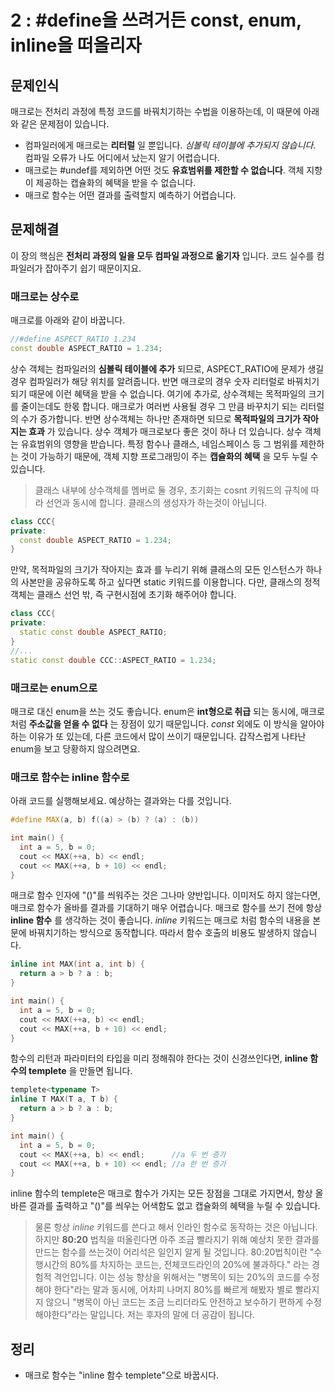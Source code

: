 # 2 : #define을 쓰려거든 const, enum, inline을 떠올리자

## 문제인식

매크로는 전처리 과정에 특정 코드를 바꿔치기하는 수법을 이용하는데, 이 때문에 아래와 같은 문제점이 있습니다.

- 컴파일러에게 매크로는 **리터럴** 일 뿐입니다. *심볼릭 테이블에 추가되지 않습니다.* 컴파일 오류가 나도 어디에서 났는지 알기 어렵습니다.
- 매크로는 #undef를 제외하면 어떤 것도 **유효범위를 제한할 수 없습니다**. 객체 지향이 제공하는 캡슐화의 혜택을 받을 수 없습니다.
- 매크로 함수는 어떤 결과를 출력할지 예측하기 어렵습니다.

## 문제해결

이 장의 핵심은 **전처리 과정의 일을 모두 컴파일 과정으로 옮기자** 입니다. 코드 실수를 컴파일러가 잡아주기 쉽기 때문이지요.

### 매크로는 상수로

매크로를 아래와 같이 바꿉니다.

```c++
//#define ASPECT_RATIO 1.234
const double ASPECT_RATIO = 1.234;
```

상수 객체는 컴파일러의 **심볼릭 테이블에 추가** 되므로, ASPECT_RATIO에 문제가 생길경우 컴파일러가 해당 위치를 알려줍니다. 반면 매크로의 경우 숫자 리터럴로 바꿔치기 되기 때문에 이런 혜택을 받을 수 없습니다. 여기에 추가로, 상수객체는 목적파일의 크기를 줄이는데도 한몫 합니다. 매크로가 여러번 사용될 경우 그 만큼 바꾸치기 되는 리터럴의 수가 증가합니다. 반면 상수객체는 하나만 존재하면 되므로 **목적파일의 크기가 작아지는 효과** 가 있습니다. 상수 객체가 매크로보다 좋은 것이 하나 더 있습니다. 상수 객체는 유효범위의 영향을 받습니다. 특정 함수나 클래스, 네임스페이스 등 그 범위를 제한하는 것이 가능하기 때문에, 객체 지향 프로그래밍이 주는 **캡슐화의 혜택** 을 모두 누릴 수 있습니다.

> 클래스 내부에 상수객체를 멤버로 둘 경우, 초기화는 cosnt 키워드의 규칙에 따라 선언과 동시에 합니다. 클래스의 생성자가 하는것이 아닙니다.

```c++
class CCC{
private:
  const double ASPECT_RATIO = 1.234;
}
```

만약, 목적파일의 크기가 작아지는 효과 를 누리기 위해 클래스의 모든 인스턴스가 하나의 사본만을 공유하도록 하고 싶다면 static 키워드를 이용합니다. 다만, 클래스의 정적 객체는 클래스 선언 밖, 즉 구현시점에 초기화 해주어야 합니다.

```c++
class CCC{
private:
  static const double ASPECT_RATIO;
}
//...
static const double CCC::ASPECT_RATIO = 1.234;
```

### 매크로는 enum으로

매크로 대신 enum을 쓰는 것도 좋습니다. enum은 **int형으로 취급** 되는 동시에, 매크로 처럼 **주소값을 얻을 수 없다** 는 장점이 있기 때문입니다. *const* 외에도 이 방식을 알아야하는 이유가 또 있는데, 다른 코드에서 많이 쓰이기 때문입니다. 갑작스럽게 나타난 enum을 보고 당황하지 않으려면요.

### 매크로 함수는 inline 함수로

아래 코드를 실행해보세요. 예상하는 결과와는 다를 것입니다.

```c++
#define MAX(a, b) f((a) > (b) ? (a) : (b))

int main() {
  int a = 5, b = 0;
  cout << MAX(++a, b) << endl;
  cout << MAX(++a, b + 10) << endl;
}
```

매크로 함수 인자에 "()"를 씌워주는 것은 그나마 양반입니다. 이미저도 하지 않는다면, 매크로 함수가 올바를 결과를 기대하기 매우 어렵습니다.
매크로 함수를 쓰기 전에 항상 **inline 함수** 를 생각하는 것이 좋습니다. *inline* 키워드는 매크로 처럼 함수의 내용을 본문에 바꿔치기하는 방식으로 동작합니다. 따라서 함수 호출의 비용도 발생하지 않습니다.

```c++
inline int MAX(int a, int b) {
  return a > b ? a : b;
}

int main() {
  int a = 5, b = 0;
  cout << MAX(++a, b) << endl;
  cout << MAX(++a, b + 10) << endl;
}
```

함수의 리턴과 파라미터의 타입을 미리 정해줘야 한다는 것이 신경쓰인다면, **inline 함수의 templete** 을 만들면 됩니다.

```c++
templete<typename T>
inline T MAX(T a, T b) {
  return a > b ? a : b;
}

int main() {
  int a = 5, b = 0;
  cout << MAX(++a, b) << endl;      //a 두 번 증가
  cout << MAX(++a, b + 10) << endl; //a 한 번 증가
}
```

inline 함수의 templete은 매크로 함수가 가지는 모든 장점을 그대로 가지면서, 항상 올바른 결과를 출력하고 "()"를 씌우는 어색함도 없고 캡슐화의 혜택을 누릴 수 있습니다.

> 물론 항상 *inline* 키워드를 쓴다고 해서 인라인 함수로 동작하는 것은 아닙니다. 하지만 **80:20** 법칙을 떠올린다면 아주 조금 빨라지기 위해 예상치 못한 결과를 만드는 함수를 쓰는것이 어리석은 일인지 알게 될 것입니다.
80:20법칙이란 "수행시간의 80%를 차지하는 코드는, 전체코드라인의 20%에 불과하다." 라는 경험적 격언입니다. 이는 성능 향상을 위해서는 "병목이 되는 20%의 코드를 수정해야 한다"라는 말과 동시에, 어차피 나머지 80%를 빠르게 해봤자 별로 빨라지지 않으니 "병목이 아닌 코드는 조금 느리더라도 안전하고 보수하기 편하게 수정해야한다"라는 말입니다. 저는 후자의 말에 더 공감이 됩니다.

## 정리

- 매크로 함수는 "inline 함수 templete"으로 바꿉시다.

